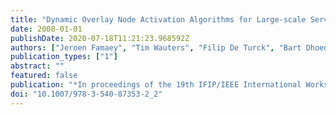 ```yaml
---
title: "Dynamic Overlay Node Activation Algorithms for Large-scale Service Deployments"
date: 2008-01-01
publishDate: 2020-07-18T11:21:23.968592Z
authors: ["Jeroen Famaey", "Tim Wauters", "Filip De Turck", "Bart Dhoedt", "Piet Demeester"]
publication_types: ["1"]
abstract: ""
featured: false
publication: "*In proceedings of the 19th IFIP/IEEE International Workshop on Distributed Systems: Operations and Management (DSOM)*"
doi: "10.1007/978-3-540-87353-2_2"
---
```


